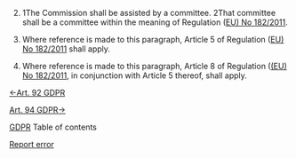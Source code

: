 


2. 1The Commission shall be assisted by a committee. 2That committee shall be a committee within the meaning of Regulation ([EU) No 182/2011](http://eur-lex.europa.eu/legal-content/EN/TXT/HTML/?uri=CELEX:32011R0182).

4. Where reference is made to this paragraph, Article 5 of Regulation ([EU) No 182/2011](http://eur-lex.europa.eu/legal-content/EN/TXT/HTML/?uri=CELEX:32011R0182) shall apply.

6. Where reference is made to this paragraph, Article 8 of Regulation ([(EU) No 182/2011](http://eur-lex.europa.eu/legal-content/EN/TXT/HTML/?uri=CELEX:32011R0182), in conjunction with Article 5 thereof, shall apply.





[←Art. 92 GDPR](https://gdpr-info.eu/art-92-gdpr/ "Art. 92 GDPR - Exercise of the delegation")


[Art. 94 GDPR→](https://gdpr-info.eu/art-94-gdpr/ "Art. 94 GDPR - Repeal of Directive 95/46/EC")



[GDPR](https://gdpr-info.eu)
Table of contents


[Report error](https://gdpr-info.eu/gf/?TB_iframe=true&height=306 "Your message")

